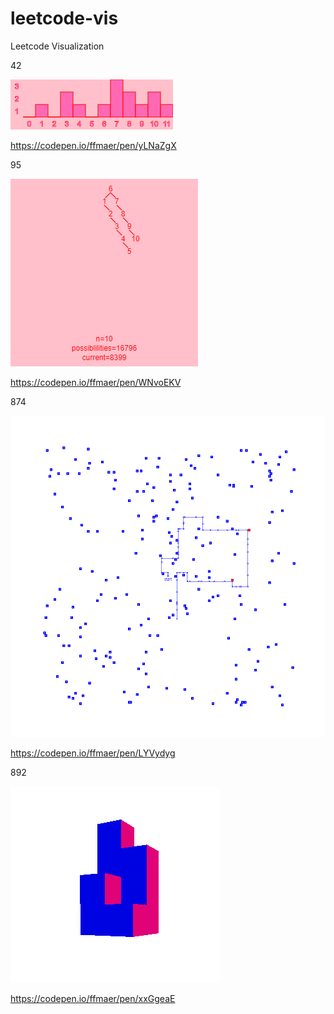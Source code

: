 # leetcode-vis
Leetcode Visualization

42

![42](https://github.com/ffmaer/leetcode-vis/raw/master/images/42.png)

https://codepen.io/ffmaer/pen/yLNaZgX

95

![95](https://github.com/ffmaer/leetcode-vis/raw/master/images/95.png)

https://codepen.io/ffmaer/pen/WNvoEKV

874

![42](https://github.com/ffmaer/leetcode-vis/raw/master/images/874.png)

https://codepen.io/ffmaer/pen/LYVydyg

892

![42](https://github.com/ffmaer/leetcode-vis/raw/master/images/892.png)

https://codepen.io/ffmaer/pen/xxGgeaE

